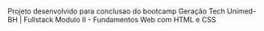 #
Projeto desenvolvido para conclusao do bootcamp Geração Tech Unimed-BH | Fullstack
Modulo II - Fundamentos Web com HTML e CSS
##
###